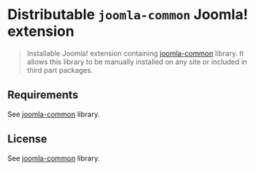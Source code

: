 # Distributable `joomla-common` Joomla! extension 

> Installable Joomla! extension containing [joomla-common](https://github.com/phproberto/joomla-common) library. It allows this library to be manually installed on any site or included in third part packages.  

## Requirements

See [joomla-common](https://github.com/phproberto/joomla-common) library.

## License

See [joomla-common](https://github.com/phproberto/joomla-common) library.
